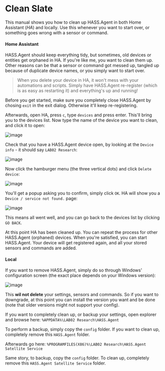 # Clean Slate

This manual shows you how to clean up HASS.Agent in both Home Assistant (*HA*) and locally. Use this whenever you want to start over, or something goes wrong with a sensor or command.

#### Home Assistant

HASS.Agent should keep everything tidy, but sometimes, old devices or entities get orphaned in HA. If you're like me, you want to clean them up. Other reasons can be that a sensor or command got messed up, tangled up because of duplicate device names, or you simply want to start over.

> When you delete your device in HA, it won't mess with your automations and scripts. Simply have HASS.Agent re-register (which is as easy as restarting it) and everything's up and running!

Before you get started, make sure you completely close HASS.Agent by chosing `exit` in the exit dialog. Otherwise it'll keep re-registering.

Afterwards, open HA, press `c`, type `devices` and press enter. This'll bring you to the devices list. Now type the name of the device you want to clean, and click it to open:

![image](https://user-images.githubusercontent.com/81011038/174077501-afd7458e-9579-4f30-9e1a-8596c4a31d43.png)

Check that you have a HASS.Agent device open, by looking at the `Device info` - it should say `LAB02 Research`:

![image](https://user-images.githubusercontent.com/81011038/174077693-8e55217b-88fa-431a-8fc3-72c62827d5b1.png)

Now click the hamburger menu (the three vertical dots) and click `Delete device`:

![image](https://user-images.githubusercontent.com/81011038/174080841-798cfc60-ac98-4d7a-a6bb-aa808a79af4d.png)

You'll get a popup asking you to confirm, simply click `OK`. HA will show you a `Device / service not found.` page:

![image](https://user-images.githubusercontent.com/81011038/174077930-07496805-8e97-49c6-a5c7-9572418bc3c3.png)

This means all went well, and you can go back to the devices list by clicking `GO BACK`.

At this point HA has been cleaned up. You can repeat the process for other HASS.Agent (orphaned) devices. When you're satisfied, you can start HASS.Agent. Your device will get registered again, and all your stored sensors and commands are added.

#### Local

If you want to remove HASS.Agent, simply do so through Windows' configuration screen (the exact place depends on your Windows version):

![image](https://user-images.githubusercontent.com/81011038/174079239-0042e932-ff03-4905-a4af-6738c3195b98.png)

This **wil not delete** your settings, sensors and commands. So if you want to downgrade, at this point you can install the version you want and be done (note that older versions might not support your config).

If you want to completely clean up, or backup your settings, open explorer and browse here: `%APPDATA%\LAB02 Research\HASS.Agent`

To perform a backup, simply copy the `config` folder. If you want to clean up, completely remove this `HASS.Agent` folder.

Afterwards go here: `%PROGRAMFILES(X86)%\LAB02 Research\HASS.Agent Satellite Service`

Same story, to backup, copy the `config` folder. To clean up, completely remove this `HASS.Agent Satellite Service` folder.
